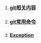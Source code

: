 1. ### [git相关内容](/gitgithub/gitxiang-guan-nei-rong.md)
2. ### [git常用命令](/gitgithub/gitchang-yong-ming-ling.md)
3. ### [Exception](/gitgithub/exception.md)



